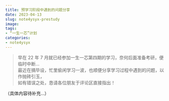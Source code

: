 ```yaml
---
title: 预学习阶段中遇到的问题分享
date: 2023-04-13
slug: note4ysyx-prestudy
image: 
tags: 
- “一生一芯”计划
categories:
- note4ysyx
---
```


> 早在 22 年 7 月就已经参加一生一芯第四期的学习，奈何后面准备考研，便临时中断…  
> 最近在搞毕设，忙里偷闲学习一波，也顺便分享学习过程中遇到的问题，以作抛砖引玉，  
> 如有错误之处，恳请各位朋友于评论区直接指出！

（具体内容待补充…）
